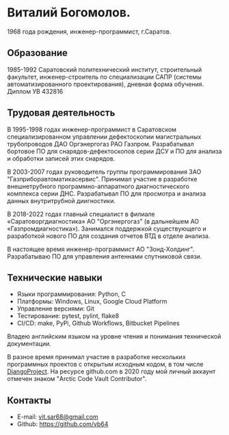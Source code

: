 # Виталий Богомолов.

1968 года рождения, инженер-программист, г.Саратов.

## Образование

1985-1992 Саратовский политехнический институт, строительный факультет, инженер-строитель по специализации САПР (системы автоматизированного проектирования), дневная форма обучения. Диплом УВ 432816

## Трудовая деятельность

В 1995-1998 годах инженер-программист в Саратовском специализированном управлении дефектоскопии магистральных трубопроводов ДАО Оргэнергогаз РАО Газпром. Разрабатывал бортовое ПО для снарядов-дефектоскопов серии ДСУ и ПО для анализа и обработки записей этих снарядов. 

В 2003-2007 годах руководитель группы программирования ЗАО "Газприборавтоматикасервис". Принимал участие в разработке внешнетрубного программно-аппаратного диагностического комплекса серии ДНС. Разрабатывал ПО для просмотра и анализа данных внутритрубной диигностики.

В 2018-2022 годах главный специалист в филиале «Саратоворгдиагностика» АО "Оргэнергогаз" (в дальнейшем АО «Газпромдиагностика»). Занимался поддержкой существующего и разработкой нового ПО для создания отчетов ВТД в отделе анализа.

В настоящее время инженер-программист АО "Зонд-Холдинг". Разрабатываю ПО для управления антеннами спутниковой связи.

## Технические навыки

- Языки программирования: Python, C
- Платформы: Windows, Linux, Google Cloud Platform
- Управление версиями: Git
- Тестирование: pytest, pylint, flake8
- CI/CD: make, PyPi, Github Workflows, Bitbucket Pipelines

Владею английским языком на уровне чтения и понимания технической документации.

В разное время принимал участие в разработке нескольких программных проектов с открытым исходным кодом, в том числе [DjangoProject](https://github.com/django/django/commit/aec4f97555cbfc9d14d698f61d43a478f5911661). На ресурсе github.com в 2020 году мой личный аккаунт отмечен знаком "Arctic Code Vault Contributor".

## Контакты

- E-mail: vit.sar68@gmail.com
- Github: https://github.com/vb64

